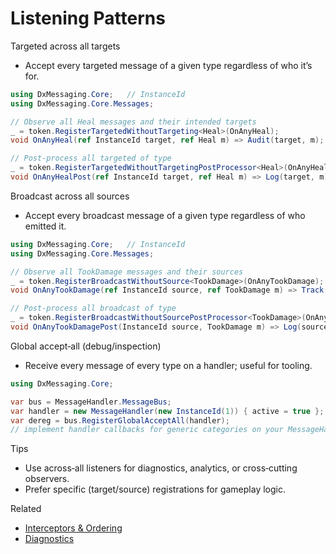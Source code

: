 # Listening Patterns

Targeted across all targets

- Accept every targeted message of a given type regardless of who it’s for.

```csharp
using DxMessaging.Core;   // InstanceId
using DxMessaging.Core.Messages;

// Observe all Heal messages and their intended targets
_ = token.RegisterTargetedWithoutTargeting<Heal>(OnAnyHeal);
void OnAnyHeal(ref InstanceId target, ref Heal m) => Audit(target, m);

// Post‑process all targeted of type
_ = token.RegisterTargetedWithoutTargetingPostProcessor<Heal>(OnAnyHealPost);
void OnAnyHealPost(ref InstanceId target, ref Heal m) => Log(target, m);
```

Broadcast across all sources

- Accept every broadcast message of a given type regardless of who emitted it.

```csharp
using DxMessaging.Core;   // InstanceId
using DxMessaging.Core.Messages;

// Observe all TookDamage messages and their sources
_ = token.RegisterBroadcastWithoutSource<TookDamage>(OnAnyTookDamage);
void OnAnyTookDamage(ref InstanceId source, ref TookDamage m) => Track(source, m);

// Post‑process all broadcast of type
_ = token.RegisterBroadcastWithoutSourcePostProcessor<TookDamage>(OnAnyTookDamagePost);
void OnAnyTookDamagePost(InstanceId source, TookDamage m) => Log(source, m);
```

Global accept‑all (debug/inspection)

- Receive every message of every type on a handler; useful for tooling.

```csharp
using DxMessaging.Core;

var bus = MessageHandler.MessageBus;
var handler = new MessageHandler(new InstanceId(1)) { active = true };
var dereg = bus.RegisterGlobalAcceptAll(handler);
// implement handler callbacks for generic categories on your MessageHandler
```

Tips

- Use across‑all listeners for diagnostics, analytics, or cross‑cutting observers.
- Prefer specific (target/source) registrations for gameplay logic.

Related

- [Interceptors & Ordering](InterceptorsAndOrdering.md)
- [Diagnostics](Diagnostics.md)
